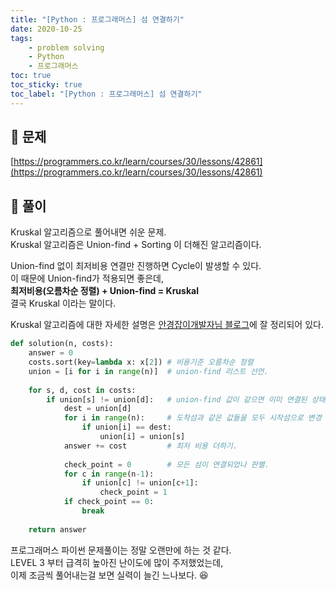 ```yaml
---
title: "[Python : 프로그래머스] 섬 연결하기"
date: 2020-10-25
tags:
    - problem solving
    - Python
    - 프로그래머스
toc: true
toc_sticky: true
toc_label: "[Python : 프로그래머스] 섬 연결하기"
---
```

## 📝 문제
[https://programmers.co.kr/learn/courses/30/lessons/42861](https://programmers.co.kr/learn/courses/30/lessons/42861)

## 🎯 풀이
Kruskal 알고리즘으로 풀어내면 쉬운 문제.  
Kruskal 알고리즘은 Union-find + Sorting 이 더해진 알고리즘이다.  
  
Union-find 없이 최저비용 연결만 진행하면 Cycle이 발생할 수 있다.  
이 때문에 Union-find가 적용되면 좋은데,  
**최저비용(오름차순 정렬) + Union-find = Kruskal**  
결국 Kruskal 이라는 말이다.  
  
Kruskal 알고리즘에 대한 자세한 설명은 [안경잡이개발자님 블로그](https://m.blog.naver.com/PostView.nhn?blogId=ndb796&logNo=221230994142&proxyReferer=https:%2F%2Fwww.google.com%2F)에 잘 정리되어 있다.

```python
def solution(n, costs):
    answer = 0
    costs.sort(key=lambda x: x[2]) # 비용기준 오름차순 정렬
    union = [i for i in range(n)]  # union-find 리스트 선언.
    
    for s, d, cost in costs:
        if union[s] != union[d]:   # union-find 값이 같으면 이미 연결된 상태.
            dest = union[d]
            for i in range(n):     # 도착섬과 같은 값들을 모두 시작섬으로 변경
                if union[i] == dest:
                    union[i] = union[s]
            answer += cost         # 최저 비용 더하기.
        
            check_point = 0        # 모든 섬이 연결되었나 판별.
            for c in range(n-1):
                if union[c] != union[c+1]:
                    check_point = 1
            if check_point == 0:
                break
                
    return answer
```

프로그래머스 파이썬 문제풀이는 정말 오랜만에 하는 것 같다.  
LEVEL 3 부터 급격히 높아진 난이도에 많이 주저했었는데,  
이제 조금씩 풀어내는걸 보면 실력이 늘긴 느나보다. 😆  
